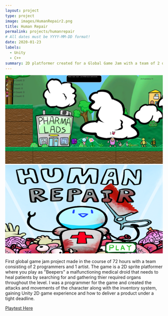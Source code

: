 ```yaml
---
layout: project
type: project
image: images/HumanRepair2.png
title: Human Repair
permalink: projects/humanrepair
# All dates must be YYYY-MM-DD format!
date: 2020-01-23
labels:
  - Unity
  - C++
summary: 2D platformer created for a Global Game Jam with a team of 2 other members.
---
```


<div class="ui large bordered images">
  <img class="ui image" src="../images/HumanRepair1.png">
  <img class="ui image" src="../images/HumanRepair2.png">
</div>

First global game jam project made in the course of 72 hours with a team consisting of 2 programmers and 1 artist.
The game is a 2D sprite platformer where you play as "Beepers" a malfunctioning medical droid that needs to heal patients by searching for and gathering thier required organs throughout the level.
I was a programmer for the game and created the attacks and movements of the character along with the inventory system, gaining Unity 2D game experience and how to deliver a product under a tight deadline.

[Playtest Here](https://globalgamejam.org/2020/games/human-repair-9)
